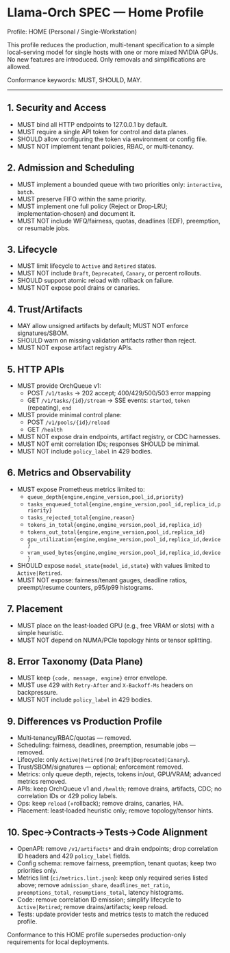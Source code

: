 # Llama-Orch SPEC — Home Profile

Profile: HOME (Personal / Single-Workstation)

This profile reduces the production, multi-tenant specification to a simple local-serving model for single hosts with one or more mixed NVIDIA GPUs. No new features are introduced. Only removals and simplifications are allowed.

Conformance keywords: MUST, SHOULD, MAY.

---

## 1. Security and Access

- MUST bind all HTTP endpoints to 127.0.0.1 by default.
- MUST require a single API token for control and data planes.
- SHOULD allow configuring the token via environment or config file.
- MUST NOT implement tenant policies, RBAC, or multi‑tenancy.

## 2. Admission and Scheduling

- MUST implement a bounded queue with two priorities only: `interactive`, `batch`.
- MUST preserve FIFO within the same priority.
- MUST implement one full policy (Reject or Drop‑LRU; implementation‑chosen) and document it.
- MUST NOT include WFQ/fairness, quotas, deadlines (EDF), preemption, or resumable jobs.

## 3. Lifecycle

- MUST limit lifecycle to `Active` and `Retired` states.
- MUST NOT include `Draft`, `Deprecated`, `Canary`, or percent rollouts.
- SHOULD support atomic reload with rollback on failure.
- MUST NOT expose pool drains or canaries.

## 4. Trust/Artifacts

- MAY allow unsigned artifacts by default; MUST NOT enforce signatures/SBOM.
- SHOULD warn on missing validation artifacts rather than reject.
- MUST NOT expose artifact registry APIs.

## 5. HTTP APIs

- MUST provide OrchQueue v1:
  - POST `/v1/tasks` → 202 accept; 400/429/500/503 error mapping
  - GET `/v1/tasks/{id}/stream` → SSE events: `started`, `token` (repeating), `end`
- MUST provide minimal control plane:
  - POST `/v1/pools/{id}/reload`
  - GET `/health`
- MUST NOT expose drain endpoints, artifact registry, or CDC harnesses.
- MUST NOT emit correlation IDs; responses SHOULD be minimal.
- MUST NOT include `policy_label` in 429 bodies.

## 6. Metrics and Observability

- MUST expose Prometheus metrics limited to:
  - `queue_depth{engine,engine_version,pool_id,priority}`
  - `tasks_enqueued_total{engine,engine_version,pool_id,replica_id,priority}`
  - `tasks_rejected_total{engine,reason}`
  - `tokens_in_total{engine,engine_version,pool_id,replica_id}`
  - `tokens_out_total{engine,engine_version,pool_id,replica_id}`
  - `gpu_utilization{engine,engine_version,pool_id,replica_id,device}`
  - `vram_used_bytes{engine,engine_version,pool_id,replica_id,device}`
- SHOULD expose `model_state{model_id,state}` with values limited to `Active|Retired`.
- MUST NOT expose: fairness/tenant gauges, deadline ratios, preempt/resume counters, p95/p99 histograms.

## 7. Placement

- MUST place on the least‑loaded GPU (e.g., free VRAM or slots) with a simple heuristic.
- MUST NOT depend on NUMA/PCIe topology hints or tensor splitting.

## 8. Error Taxonomy (Data Plane)

- MUST keep `{code, message, engine}` error envelope.
- MUST use 429 with `Retry-After` and `X-Backoff-Ms` headers on backpressure.
- MUST NOT include `policy_label` in 429 bodies.

## 9. Differences vs Production Profile

- Multi‑tenancy/RBAC/quotas — removed.
- Scheduling: fairness, deadlines, preemption, resumable jobs — removed.
- Lifecycle: only `Active|Retired` (no `Draft|Deprecated|Canary`).
- Trust/SBOM/signatures — optional; enforcement removed.
- Metrics: only queue depth, rejects, tokens in/out, GPU/VRAM; advanced metrics removed.
- APIs: keep OrchQueue v1 and `/health`; remove drains, artifacts, CDC; no correlation IDs or 429 policy labels.
- Ops: keep `reload` (+rollback); remove drains, canaries, HA.
- Placement: least‑loaded heuristic only; remove topology/tensor hints.

## 10. Spec→Contracts→Tests→Code Alignment

- OpenAPI: remove `/v1/artifacts*` and drain endpoints; drop correlation ID headers and 429 `policy_label` fields.
- Config schema: remove fairness, preemption, tenant quotas; keep two priorities only.
- Metrics lint (`ci/metrics.lint.json`): keep only required series listed above; remove `admission_share`, `deadlines_met_ratio`, `preemptions_total`, `resumptions_total`, latency histograms.
- Code: remove correlation ID emission; simplify lifecycle to `Active|Retired`; remove drains/artifacts; keep reload.
- Tests: update provider tests and metrics tests to match the reduced profile.

Conformance to this HOME profile supersedes production-only requirements for local deployments.
